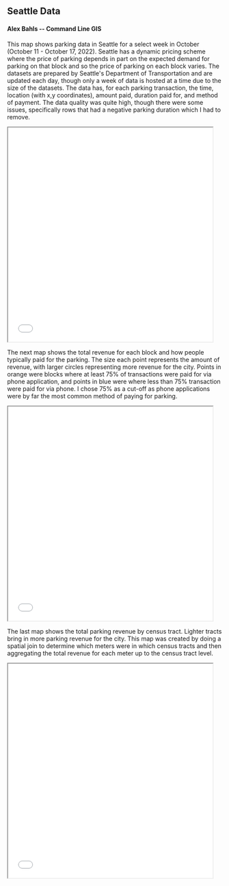 ## Seattle Data
#### Alex Bahls -- Command Line GIS

This map shows parking data in Seattle for a select week in October (October 11 - October 17, 2022). Seattle has a dynamic pricing scheme where the price of parking depends in part on the expected demand for parking on that block and so the price of parking on each block varies.  The datasets are prepared by Seattle's Department of Transportation and are updated each day, though only a week of data is hosted at a time due to the size of the datasets. The data has, for each parking transaction, the time, location (with x,y coordinates), amount paid, duration paid for, and method of payment. The data quality was quite high, though there were some issues, specifically rows that had a negative parking duration which I had to remove. 

<iframe src="seattle_parking_final_2.html" height="500" width="95%"></iframe> 

The next map shows the total revenue for each block and how people typically paid for the parking. The size each point represents the amount of revenue, with larger circles representing more revenue for the city. Points in orange were blocks where at least 75% of transactions were paid for via phone application, and points in blue were where less than 75% transaction were paid for via phone. I chose 75% as a cut-off as phone applications were by far the most common method of paying for parking.

<iframe src="Parking_map_1_Ill_map.png" height="500" width="95%"></iframe> 

The last map shows the total parking revenue by census tract. Lighter tracts bring in more parking revenue for the city. This map was created by doing a spatial join to determine which meters were in which census tracts and then aggregating the total revenue for each meter up to the census tract level. 

<iframe src="Parking_map_2.png" height="500" width="95%"></iframe> 
